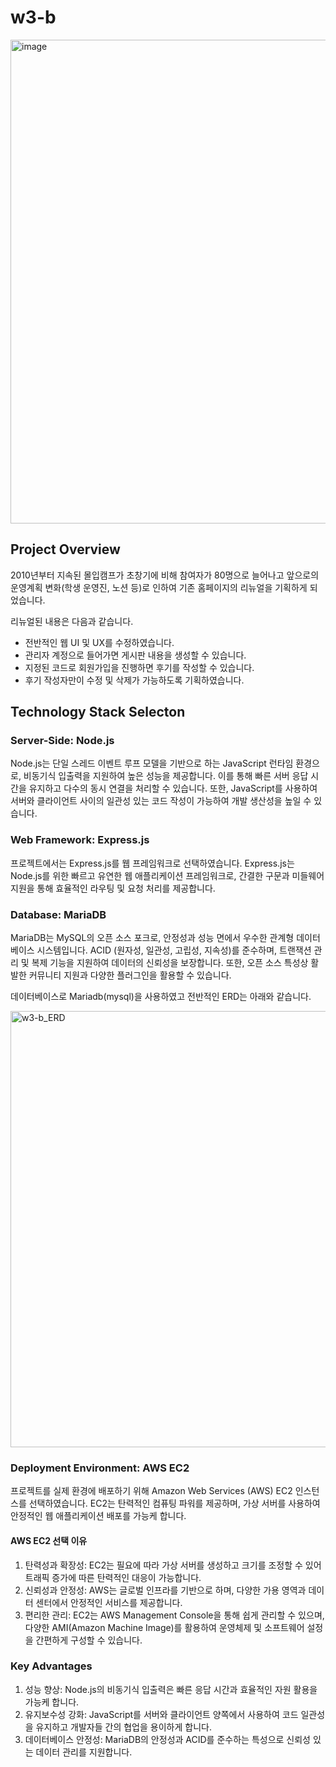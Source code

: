 # w3-b

<img width="774" alt="image" src="https://github.com/madcamp-2023/w3-b/assets/99087502/184d5170-1487-438e-a99d-ca2a38a98eca">

## Project Overview

2010년부터 지속된 몰입캠프가 초창기에 비해 참여자가 80명으로 늘어나고 앞으로의 운영계획 변화(학생 운영진, 노션 등)로 인하여 기존 홈페이지의 리뉴얼을 기획하게 되었습니다.

리뉴얼된 내용은 다음과 같습니다.
* 전반적인 웹 UI 및 UX를 수정하였습니다.
* 관리자 계정으로 들어가면 게시판 내용을 생성할 수 있습니다.
* 지정된 코드로 회원가입을 진행하면 후기를 작성할 수 있습니다.
* 후기 작성자만이 수정 및 삭제가 가능하도록 기획하였습니다.

## Technology Stack Selecton

### Server-Side: Node.js

Node.js는 단일 스레드 이벤트 루프 모델을 기반으로 하는 JavaScript 런타임 환경으로, 비동기식 입출력을 지원하여 높은 성능을 제공합니다. 이를 통해 빠른 서버 응답 시간을 유지하고 다수의 동시 연결을 처리할 수 있습니다. 또한, JavaScript를 사용하여 서버와 클라이언트 사이의 일관성 있는 코드 작성이 가능하여 개발 생산성을 높일 수 있습니다.

### Web Framework: Express.js

프로젝트에서는 Express.js를 웹 프레임워크로 선택하였습니다. Express.js는 Node.js를 위한 빠르고 유연한 웹 애플리케이션 프레임워크로, 간결한 구문과 미들웨어 지원을 통해 효율적인 라우팅 및 요청 처리를 제공합니다.

### Database: MariaDB

MariaDB는 MySQL의 오픈 소스 포크로, 안정성과 성능 면에서 우수한 관계형 데이터베이스 시스템입니다. ACID (원자성, 일관성, 고립성, 지속성)를 준수하며, 트랜잭션 관리 및 복제 기능을 지원하여 데이터의 신뢰성을 보장합니다. 또한, 오픈 소스 특성상 활발한 커뮤니티 지원과 다양한 플러그인을 활용할 수 있습니다.

데이터베이스로 Mariadb(mysql)을 사용하였고 전반적인 ERD는 아래와 같습니다.

<img width="698" alt="w3-b_ERD" src="https://github.com/hiyseo/Please/assets/94510731/768c8409-d4c8-483f-b55f-73f8e8068866">

### Deployment Environment: AWS EC2

프로젝트를 실제 환경에 배포하기 위해 Amazon Web Services (AWS) EC2 인스턴스를 선택하였습니다. EC2는 탄력적인 컴퓨팅 파워를 제공하며, 가상 서버를 사용하여 안정적인 웹 애플리케이션 배포를 가능케 합니다.

#### AWS EC2 선택 이유

1. 탄력성과 확장성: EC2는 필요에 따라 가상 서버를 생성하고 크기를 조정할 수 있어 트래픽 증가에 따른 탄력적인 대응이 가능합니다.
2. 신뢰성과 안정성: AWS는 글로벌 인프라를 기반으로 하며, 다양한 가용 영역과 데이터 센터에서 안정적인 서비스를 제공합니다.
3. 편리한 관리: EC2는 AWS Management Console을 통해 쉽게 관리할 수 있으며, 다양한 AMI(Amazon Machine Image)를 활용하여 운영체제 및 소프트웨어 설정을 간편하게 구성할 수 있습니다.

### Key Advantages
1. 성능 향상: Node.js의 비동기식 입출력은 빠른 응답 시간과 효율적인 자원 활용을 가능케 합니다.
2. 유지보수성 강화: JavaScript를 서버와 클라이언트 양쪽에서 사용하여 코드 일관성을 유지하고 개발자들 간의 협업을 용이하게 합니다.
3. 데이터베이스 안정성: MariaDB의 안정성과 ACID를 준수하는 특성으로 신뢰성 있는 데이터 관리를 지원합니다.
